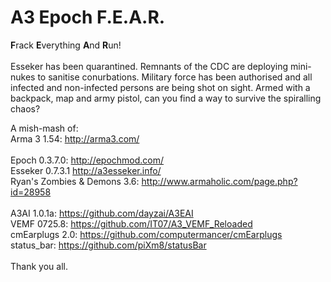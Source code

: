 A3 Epoch F.E.A.R.
=================
<b>F</b>rack <b>E</b>verything <b>A</b>nd <b>R</b>un!
<br/>
<br/>
Esseker has been quarantined.  Remnants of the CDC are deploying mini-nukes to sanitise conurbations.  Military force has been authorised and all infected and non-infected persons are being shot on sight.  Armed with a backpack, map and army pistol, can you find a way to survive the spiralling chaos?

A mish-mash of:
<br/>
Arma 3 1.54: http://arma3.com/
<br/>
<br/>
Epoch 0.3.7.0: http://epochmod.com/
<br/>
Esseker 0.7.3.1 http://a3esseker.info/
<br/>
Ryan's Zombies & Demons 3.6: http://www.armaholic.com/page.php?id=28958
<br/>
<br/>
A3AI 1.0.1a: https://github.com/dayzai/A3EAI
<br/>
VEMF 0725.8: https://github.com/IT07/A3_VEMF_Reloaded
<br/>
cmEarplugs 2.0: https://github.com/computermancer/cmEarplugs
<br/>
status_bar: https://github.com/piXm8/statusBar
<br/>
<br/>
Thank you all.
